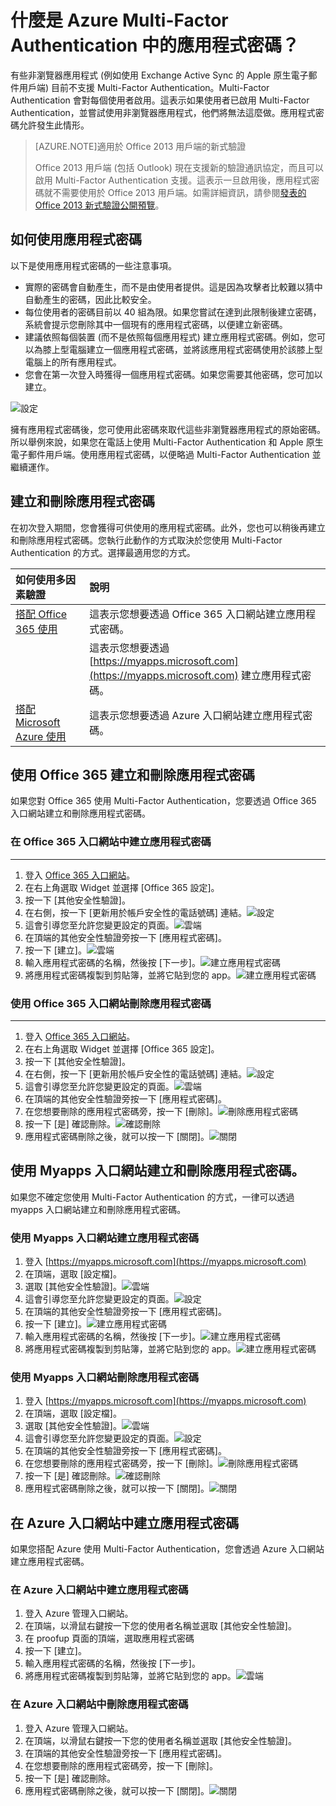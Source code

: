 <properties 
	pageTitle="什麼是 Azure MFA 中的應用程式密碼？" 
	description="本頁面將協助使用者了解什麼是應用程式密碼，以及它們在 Azure MFA 方面的用途。" 
	services="multi-factor-authentication" 
	documentationCenter="" 
	authors="billmath" 
	manager="stevenpo" 
	editor="curtland"/>

<tags 
	ms.service="multi-factor-authentication" 
	ms.workload="identity" 
	ms.tgt_pltfrm="na" 
	ms.devlang="na" 
	ms.topic="article" 
	ms.date="11/17/2015" 
	ms.author="billmath"/>



# 什麼是 Azure Multi-Factor Authentication 中的應用程式密碼？

有些非瀏覽器應用程式 (例如使用 Exchange Active Sync 的 Apple 原生電子郵件用戶端) 目前不支援 Multi-Factor Authentication。Multi-Factor Authentication 會對每個使用者啟用。這表示如果使用者已啟用 Multi-Factor Authentication，並嘗試使用非瀏覽器應用程式，他們將無法這麼做。應用程式密碼允許發生此情形。

>[AZURE.NOTE]適用於 Office 2013 用戶端的新式驗證
>
> Office 2013 用戶端 (包括 Outlook) 現在支援新的驗證通訊協定，而且可以啟用 Multi-Factor Authentication 支援。這表示一旦啟用後，應用程式密碼就不需要使用於 Office 2013 用戶端。如需詳細資訊，請參閱[發表的 Office 2013 新式驗證公開預覽](https://blogs.office.com/2015/03/23/office-2013-modern-authentication-public-preview-announced/)。
 
## 如何使用應用程式密碼

以下是使用應用程式密碼的一些注意事項。

- 實際的密碼會自動產生，而不是由使用者提供。這是因為攻擊者比較難以猜中自動產生的密碼，因此比較安全。
- 每位使用者的密碼目前以 40 組為限。如果您嘗試在達到此限制後建立密碼，系統會提示您刪除其中一個現有的應用程式密碼，以便建立新密碼。
- 建議依照每個裝置 (而不是依照每個應用程式) 建立應用程式密碼。例如，您可以為膝上型電腦建立一個應用程式密碼，並將該應用程式密碼使用於該膝上型電腦上的所有應用程式。
- 您會在第一次登入時獲得一個應用程式密碼。如果您需要其他密碼，您可加以建立。
 
![設定](./media/multi-factor-authentication-end-user-app-passwords/app.png)

擁有應用程式密碼後，您可使用此密碼來取代這些非瀏覽器應用程式的原始密碼。所以舉例來說，如果您在電話上使用 Multi-Factor Authentication 和 Apple 原生電子郵件用戶端。使用應用程式密碼，以便略過 Multi-Factor Authentication 並繼續運作。

## 建立和刪除應用程式密碼
在初次登入期間，您會獲得可供使用的應用程式密碼。此外，您也可以稍後再建立和刪除應用程式密碼。您執行此動作的方式取決於您使用 Multi-Factor Authentication 的方式。選擇最適用您的方式。

如何使用多因素驗證|說明
:------------- | :------------- | 
[搭配 Office 365 使用](#creating-and-deleting-app-passwords-with-office-365)| 這表示您想要透過 Office 365 入口網站建立應用程式密碼。
[](#creating-and-deleting-app-passwords-with-myapps-portal)|這表示您想要透過 [https://myapps.microsoft.com](https://myapps.microsoft.com) 建立應用程式密碼。
[搭配 Microsoft Azure 使用](#create-app-passwords-in-the-azure-portal)| 這表示您想要透過 Azure 入口網站建立應用程式密碼。

## 使用 Office 365 建立和刪除應用程式密碼 

如果您對 Office 365 使用 Multi-Factor Authentication，您要透過 Office 365 入口網站建立和刪除應用程式密碼。

### 在 Office 365 入口網站中建立應用程式密碼
--------------------------------------------------------------------------------

1. 登入 [Office 365 入口網站](https://login.microsoftonline.com/)。
2. 在右上角選取 Widget 並選擇 [Office 365 設定]。
3. 按一下 [其他安全性驗證]。
4. 在右側，按一下 [更新用於帳戶安全性的電話號碼] 連結。![設定](./media/multi-factor-authentication-end-user-manage/o365a.png)
5. 這會引導您至允許您變更設定的頁面。![雲端](./media/multi-factor-authentication-end-user-manage/o365b.png)
6. 在頂端的其他安全性驗證旁按一下 [應用程式密碼]。
7. 按一下 [建立]。![雲端](./media/multi-factor-authentication-end-user-app-passwords-create-o365/apppass.png)
8. 輸入應用程式密碼的名稱，然後按 [下一步]。![建立應用程式密碼](./media/multi-factor-authentication-end-user-app-passwords/create1.png)
9. 將應用程式密碼複製到剪貼簿，並將它貼到您的 app。![建立應用程式密碼](./media/multi-factor-authentication-end-user-app-passwords/create2.png)


### 使用 Office 365 入口網站刪除應用程式密碼
--------------------------------------------------------------------------------


1. 登入 [Office 365 入口網站](https://login.microsoftonline.com/)。
2. 在右上角選取 Widget 並選擇 [Office 365 設定]。
3. 按一下 [其他安全性驗證]。
4. 在右側，按一下 [更新用於帳戶安全性的電話號碼] 連結。![設定](./media/multi-factor-authentication-end-user-manage/o365a.png)
5. 這會引導您至允許您變更設定的頁面。![雲端](./media/multi-factor-authentication-end-user-manage/o365b.png)
6. 在頂端的其他安全性驗證旁按一下 [應用程式密碼]。
7. 在您想要刪除的應用程式密碼旁，按一下 [刪除]。![刪除應用程式密碼](./media/multi-factor-authentication-end-user-app-passwords/delete1.png)
8. 按一下 [是] 確認刪除。![確認刪除](./media/multi-factor-authentication-end-user-app-passwords/delete2.png)
9. 應用程式密碼刪除之後，就可以按一下 [關閉]。![關閉](./media/multi-factor-authentication-end-user-app-passwords/delete3.png)


## 使用 Myapps 入口網站建立和刪除應用程式密碼。
如果您不確定您使用 Multi-Factor Authentication 的方式，一律可以透過 myapps 入口網站建立和刪除應用程式密碼。

### 使用 Myapps 入口網站建立應用程式密碼

1. 登入 [https://myapps.microsoft.com](https://myapps.microsoft.com)	
2. 在頂端，選取 [設定檔]。
3. 選取 [其他安全性驗證]。![雲端](./media/multi-factor-authentication-end-user-manage/myapps1.png)
4. 這會引導您至允許您變更設定的頁面。![設定](./media/multi-factor-authentication-end-user-manage-myapps/proofup.png)
5. 在頂端的其他安全性驗證旁按一下 [應用程式密碼]。
6. 按一下 [建立]。![建立應用程式密碼](./media/multi-factor-authentication-end-user-app-passwords/create3.png)
7. 輸入應用程式密碼的名稱，然後按 [下一步]。![建立應用程式密碼](./media/multi-factor-authentication-end-user-app-passwords/create1.png)
8. 將應用程式密碼複製到剪貼簿，並將它貼到您的 app。![建立應用程式密碼](./media/multi-factor-authentication-end-user-app-passwords/create2.png)

### 使用 Myapps 入口網站刪除應用程式密碼

1. 登入 [https://myapps.microsoft.com](https://myapps.microsoft.com)	
2. 在頂端，選取 [設定檔]。
3. 選取 [其他安全性驗證]。![雲端](./media/multi-factor-authentication-end-user-manage/myapps1.png)
4. 這會引導您至允許您變更設定的頁面。![設定](./media/multi-factor-authentication-end-user-manage-myapps/proofup.png)
5. 在頂端的其他安全性驗證旁按一下 [應用程式密碼]。
6. 在您想要刪除的應用程式密碼旁，按一下 [刪除]。![刪除應用程式密碼](./media/multi-factor-authentication-end-user-app-passwords/delete1.png)
7. 按一下 [是] 確認刪除。![確認刪除](./media/multi-factor-authentication-end-user-app-passwords/delete2.png)
8. 應用程式密碼刪除之後，就可以按一下 [關閉]。![關閉](./media/multi-factor-authentication-end-user-app-passwords/delete3.png)


## 在 Azure 入口網站中建立應用程式密碼

如果您搭配 Azure 使用 Multi-Factor Authentication，您會透過 Azure 入口網站建立應用程式密碼。

### 在 Azure 入口網站中建立應用程式密碼

1. 登入 Azure 管理入口網站。
2. 在頂端，以滑鼠右鍵按一下您的使用者名稱並選取 [其他安全性驗證]。
3. 在 proofup 頁面的頂端，選取應用程式密碼
4. 按一下 [建立]。
5. 輸入應用程式密碼的名稱，然後按 [下一步]。
6. 將應用程式密碼複製到剪貼簿，並將它貼到您的 app。![雲端](./media/multi-factor-authentication-end-user-app-passwords-create-azure/app2.png)

### 在 Azure 入口網站中刪除應用程式密碼

1. 登入 Azure 管理入口網站。
2. 在頂端，以滑鼠右鍵按一下您的使用者名稱並選取 [其他安全性驗證]。
3. 在頂端的其他安全性驗證旁按一下 [應用程式密碼]。
4. 在您想要刪除的應用程式密碼旁，按一下 [刪除]。
5. 按一下 [是] 確認刪除。
6. 應用程式密碼刪除之後，就可以按一下 [關閉]。![關閉](./media/multi-factor-authentication-end-user-app-passwords/delete3.png)

<!---HONumber=Nov15_HO4-->